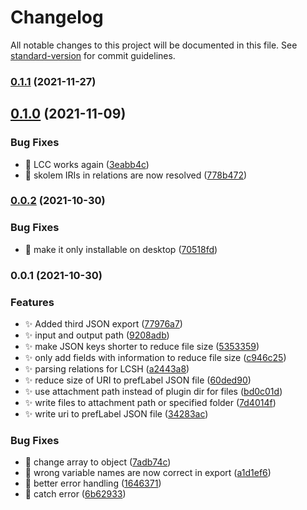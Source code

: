 # Changelog

All notable changes to this project will be documented in this file. See [standard-version](https://github.com/conventional-changelog/standard-version) for commit guidelines.

### [0.1.1](https://github.com/kometenstaub/linked-data-helper/compare/0.1.0...0.1.1) (2021-11-27)

## [0.1.0](https://github.com/kometenstaub/linked-data-helper/compare/0.0.2...0.1.0) (2021-11-09)


### Bug Fixes

* :bug: LCC works again ([3eabb4c](https://github.com/kometenstaub/linked-data-helper/commit/3eabb4c230c6c7e3c63d9225f5abd023869b0bb2))
* :bug: skolem IRIs in relations are now resolved ([778b472](https://github.com/kometenstaub/linked-data-helper/commit/778b472b7608da0ad278a040291cf8279d2bf8b7))

### [0.0.2](https://github.com/kometenstaub/linked-data-helper/compare/0.0.1...0.0.2) (2021-10-30)


### Bug Fixes

* :bug: make it only installable on desktop ([70518fd](https://github.com/kometenstaub/linked-data-helper/commit/70518fd03c92d7e5ccc42d1501657215588f7393))

### 0.0.1 (2021-10-30)


### Features

* :sparkles: Added third JSON export ([77976a7](https://github.com/kometenstaub/linked-data-helper/commit/77976a7ecf188c7687d9afa2ac6614435261f708))
* :sparkles: input and output path ([9208adb](https://github.com/kometenstaub/linked-data-helper/commit/9208adb511b059050db11a2a91c40760ac1e693e))
* :sparkles: make JSON keys shorter to reduce file size ([5353359](https://github.com/kometenstaub/linked-data-helper/commit/53533599d9ef3d2886480841471c505fad5a6b38))
* :sparkles: only add fields with information to reduce file size ([c946c25](https://github.com/kometenstaub/linked-data-helper/commit/c946c25db02bc275b88a6222523a5fb3c3ba15bc))
* :sparkles: parsing relations for LCSH ([a2443a8](https://github.com/kometenstaub/linked-data-helper/commit/a2443a894e2df54eaa2cfc25595692e847c28c91))
* :sparkles: reduce size of URI to prefLabel JSON file ([60ded90](https://github.com/kometenstaub/linked-data-helper/commit/60ded9042d18b5b9aebeed69d38c26bbba259508))
* :sparkles: use attachment path instead of plugin dir for files ([bd0c01d](https://github.com/kometenstaub/linked-data-helper/commit/bd0c01d5b34e871d72cb2c7be68501e9507fc8dc))
* :sparkles: write files to attachment path or specified folder ([7d4014f](https://github.com/kometenstaub/linked-data-helper/commit/7d4014fada46219207e2702655a03c17124aea30))
* :sparkles: write uri to prefLabel JSON file ([34283ac](https://github.com/kometenstaub/linked-data-helper/commit/34283acff8cd8bf29866f57eac79c8a678554aab))


### Bug Fixes

* :bug: change array to object ([7adb74c](https://github.com/kometenstaub/linked-data-helper/commit/7adb74cfa4046753bd12b5a49930646b30c1cba3))
* :bug: wrong variable names are now correct in export ([a1d1ef6](https://github.com/kometenstaub/linked-data-helper/commit/a1d1ef67d5374301efaba00b7b29000d0b498548))
* :goal_net: better error handling ([1646371](https://github.com/kometenstaub/linked-data-helper/commit/1646371f5bdf787b5783c8781a24720a136c4c09))
* :goal_net: catch error ([6b62933](https://github.com/kometenstaub/linked-data-helper/commit/6b62933ab529aeb7ae45ce20bc12e36e6b879ef8))
